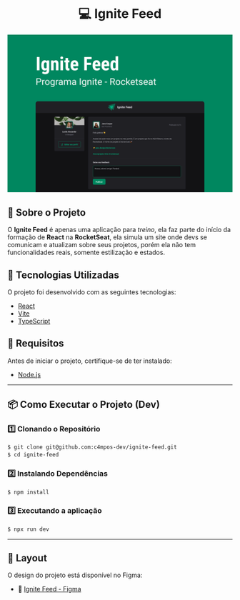 <h1 align="center">
   💻 Ignite Feed
</h1> 

<p align="center">
  <img alt="Banner" title="Banner" src="./src/assets/templates/banner.png"/>
</p>

## 📌 Sobre o Projeto

O **Ignite Feed** é apenas uma aplicação para *treino*, ela faz parte do início da formação de **React** na **RocketSeat**, ela simula um site onde devs se comunicam e atualizam sobre seus projetos, porém ela não tem funcionalidades reais, somente estilização e estados.

## 🚀 Tecnologias Utilizadas

O projeto foi desenvolvido com as seguintes tecnologias:

- [React](https://react.dev/)
- [Vite](https://vite.dev/)
- [TypeScript](https://www.typescriptlang.org/)

## 🔧 Requisitos

Antes de iniciar o projeto, certifique-se de ter instalado:

- [Node.js](https://nodejs.org/)

---

## 📦 Como Executar o Projeto (Dev)

### 1️⃣ Clonando o Repositório
```bash
$ git clone git@github.com:c4mpos-dev/ignite-feed.git
$ cd ignite-feed
```

### 2️⃣ Instalando Dependências
```bash
$ npm install
```

### 3️⃣ Executando a aplicação
```bash
$ npx run dev
```

---

## 🎨 Layout

O design do projeto está disponível no Figma:

- 🔗 [Ignite Feed - Figma](https://www.figma.com/design/XxX8et49VOPRRIICPyB1H3/Ignite-Feed-(Community)?m=auto&t=T9VnTJwTbU4hRjZn-6)